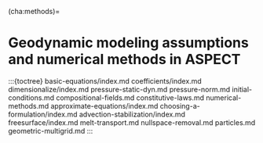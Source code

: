(cha:methods)=
# Geodynamic modeling assumptions and numerical methods in ASPECT

:::{toctree}
basic-equations/index.md
coefficients/index.md
dimensionalize/index.md
pressure-static-dyn.md
pressure-norm.md
initial-conditions.md
compositional-fields.md
constitutive-laws.md
numerical-methods.md
approximate-equations/index.md
choosing-a-formulation/index.md
advection-stabilization/index.md
freesurface/index.md
melt-transport.md
nullspace-removal.md
particles.md
geometric-multigrid.md
:::
